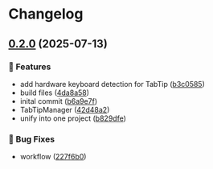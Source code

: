 # Changelog

## [0.2.0](https://github.com/giard-alexandre/TabTip.Avalonia/compare/v0.1.0...v0.2.0) (2025-07-13)


### 🚀 Features

* add hardware keyboard detection for TabTip ([b3c0585](https://github.com/giard-alexandre/TabTip.Avalonia/commit/b3c0585a14dbc07d149aee6ede1bb33677d1f3fd))
* build files ([4da8a58](https://github.com/giard-alexandre/TabTip.Avalonia/commit/4da8a58606200a73d9ab9152614e390997f5938c))
* inital commit ([b6a9e7f](https://github.com/giard-alexandre/TabTip.Avalonia/commit/b6a9e7fc165dbd5113bdf1583549b82e355f028c))
* TabTipManager ([42d48a2](https://github.com/giard-alexandre/TabTip.Avalonia/commit/42d48a24c54159619d420da7977d2cee8fecd554))
* unify into one project ([b829dfe](https://github.com/giard-alexandre/TabTip.Avalonia/commit/b829dfec14b7ca69ea782e56177dbffa3a7cbe86))


### 🐛 Bug Fixes

* workflow ([227f6b0](https://github.com/giard-alexandre/TabTip.Avalonia/commit/227f6b0bb7b9de979800af03f36d11a4e6bfeade))
